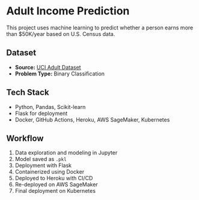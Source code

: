 # Adult Income Prediction

This project uses machine learning to predict whether a person earns more than $50K/year based on U.S. Census data.

## Dataset

- **Source:** [UCI Adult Dataset](https://archive.ics.uci.edu/ml/datasets/adult)
- **Problem Type:** Binary Classification

## Tech Stack

- Python, Pandas, Scikit-learn
- Flask for deployment
- Docker, GitHub Actions, Heroku, AWS SageMaker, Kubernetes

## Workflow

1. Data exploration and modeling in Jupyter
2. Model saved as `.pkl`
3. Deployment with Flask
4. Containerized using Docker
5. Deployed to Heroku with CI/CD
6. Re-deployed on AWS SageMaker
7. Final deployment on Kubernetes
